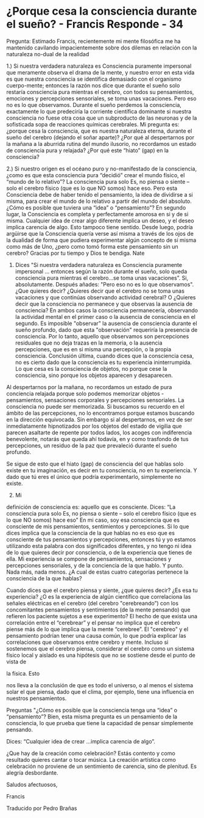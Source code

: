 # ¿Porque cesa la consciencia durante el sueño? - Francis Responde - 34

Pregunta: Estimado Francis, recientemente mi mente filosófica me ha mantenido cavilando impacientemente sobre dos dilemas en relación con la naturaleza no-dual de la realidad

1.) Si nuestra verdadera naturaleza es Consciencia puramente impersonal que meramente observa el drama de la mente, y nuestro error en esta vida es que nuestra consciencia se identifica demasiado con el organismo cuerpo-mente; entonces la razón nos dice que durante el sueño solo restaría consciencia pura mientras el cerebro, con todos su pensamientos, emociones y percepciones sensoriales, se toma unas vacaciones. Pero eso no es lo que observamos. Durante el sueño perdemos la consciencia, exactamente lo que predeciría la corriente científica dominante si nuestra consciencia no fuese otra cosa que un subproducto de las neuronas y de la sofisticada sopa de reacciones químicas cerebrales. Mi pregunta es: ¿porque cesa la consciencia, que es nuestra naturaleza eterna, durante el sueño del cerebro (dejando el soñar aparte)? ¿Por qué al despertarnos por la mañana a la aburrida rutina del mundo ilusorio, no recordamos un estado de consciencia pura y relajada? ¿Por qué este “hiato” (gap) en la consciencia?

2.) Si nuestro origen es el océano puro y no-manifestado de la consciencia, ¿como es que esta consciencia pura “decidió” crear el mundo físico, el “mundo de lo relativo”? La consciencia pura solo Es, no piensa o siente – solo el cerebro físico (que es lo que NO somos) hace eso. Pero esta Consciencia debe de haber tenido el pensamiento, la idea de dividirse a si misma, para crear el mundo de lo relativo a partir del mundo del absoluto. ¿Cómo es posible que tuviera una “idea” o “pensamiento”? En segundo lugar, la Consciencia es completa y perfectamente amorosa en si y de si misma. Cualquier idea de crear algo diferente implica un deseo, y el deseo implica carencia de algo. Esto tampoco tiene sentido. Desde luego, podría argüirse que la Consciencia quería verse así misma a través de los ojos de la dualidad de forma que pudiera experimentar algún concepto de si misma como más de Uno, ¿pero como tomó forma este pensamiento sin un cerebro? Gracias por tu tiempo y Dios te bendiga. Nate

1. Dices "Si nuestra verdadera naturaleza es Consciencia puramente impersonal … entonces según la razón durante el sueño, solo queda consciencia pura mientras el cerebro…se toma unas vacaciones”. Si, absolutamente. Después añades: "Pero eso no es lo que observamos". ¿Que quieres decir? ¿Quieres decir que el cerebro no se toma unas vacaciones y que continúas observando actividad cerebral? O ¿Quieres decir que la consciencia no permanece y que observas la ausencia de consciencia? En ambos casos la consciencia permanecería, observando la actividad mental en el primer caso o la ausencia de consciencia en el segundo. Es imposible "observar" la ausencia de consciencia durante el sueño profundo, dado que esta "observación" requeriría la presencia de consciencia. Por lo tanto, aquello que observamos son percepciones residuales que no deja trazas en la memoria, o la ausencia percepciones, que es en si misma una percepción, o la propia consciencia. Conclusión última, cuando dices que la consciencia cesa, no es cierto dado que la consciencia es tu experiencia ininterrumpida. Lo que cesa es la consciencia de objetos, no porque cese la consciencia, sino porque los objetos aparecen y desaparecen.

Al despertarnos por la mañana, no recordamos un estado de pura conciencia relajada porque solo podemos memorizar objetos - pensamientos, sensaciones corporales y percepciones sensoriales. La consciencia no puede ser memorizada. Si buscamos su recuerdo en el ámbito de las percepciones, no lo encontramos porque estamos buscando en la dirección equivocada. Sin embargo si al despertarnos, en vez de ser inmediatamente hipnotizados por los objetos del estado de vigilia que parecen asaltarte de repente por todos lados, los acoges con indiferencia benevolente, notarás que queda ahí todavía, en y como trasfondo de tus percepciones, un residuo de la paz que prevaleció durante el sueño profundo.

Se sigue de esto que el hiato (gap) de consciencia del que hablas solo existe en tu imaginación, es decir en tu consciencia, no en tu experiencia. Y dado que tú eres el único que podría experimentarlo, simplemente no existe.

2. Mi

definición de consciencia es: aquello que es consciente. Dices: “La consciencia pura solo Es, no piensa o siente – solo el cerebro físico (que es lo que NO somos) hace eso” En mi caso, soy esa consciencia que es consciente de mis pensamientos, sentimientos y percepciones. Si lo que dices implica que la consciencia de la que hablas no es eso que es consciente de tus pensamientos y percepciones, entonces tú y yo estamos utilizando esta palabra con dos significados diferentes, y no tengo ni idea de lo que quieres decir por consciencia, o de la experiencia que tienes de ella. Mi experiencia se compone de pensamientos, sensaciones y percepciones sensoriales, y de la conciencia de la que hablo. Y punto. Nada más, nada menos. ¿A cual de estas cuatro categorías pertenece la consciencia de la que hablas?

Cuando dices que el cerebro piensa y siente, ¿que quieres decir? ¿Es esa tu experiencia? ¿O es la experiencia de algún científico que correlaciona las señales eléctricas en el cerebro (del cerebro "cerebreando”) con los concomitantes pensamientos y sentimientos (de la mente pensando) que refieren los paciente sujetos a ese experimento? El hecho de que exista una correlación entre el “cerebrear” y el pensar no implica que el cerebro piense más de lo que implica que la mente “cerebree”. El "cerebreo" y el pensamiento podrían tener una causa común, lo que podría explicar las correlaciones que observamos entre cerebro y mente. Incluso si sostenemos que el cerebro piensa, considerar el cerebro como un sistema físico local y aislado es una hipótesis que no se sostiene desde el punto de vista de

la física. Esto

nos lleva a la conclusión de que es todo el universo, o al menos el sistema solar el que piensa, dado que el clima, por ejemplo, tiene una influencia en nuestros pensamientos.

Preguntas "¿Cómo es posible que la consciencia tenga una “idea” o “pensamiento”? Bien, esta misma pregunta es un pensamiento de la consciencia, lo que prueba que tiene la capacidad de pensar simplemente pensando.

Dices: “Cualquier idea de crear …implica carencia de algo”.

¿Que hay de la creación como celebración? Estás contento y como resultado quieres cantar o tocar música. La creación artística como celebración no proviene de un sentimiento de carencia, sino de plenitud. Es alegría desbordante.

Saludos afectuosos,

Francis

Traducido por Pedro Brañas

